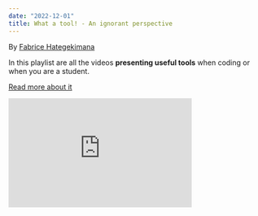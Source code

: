 ```yaml
---
date: "2022-12-01" 
title: What a tool! - An ignorant perspective
---
```


By [Fabrice Hategekimana ](https://twitter.com/wedata_unige)


In this playlist are all the videos **presenting useful tools** when coding or when you are a student.

[Read more about it](https://www.youtube.com/playlist?list=PLSYhtt87oGAKgc6N-H2CYNVjDRcJze1zD)

<iframe width="360" height="215" src="https://www.youtube.com/embed/Czuu-2avkTo?list=PLSYhtt87oGAKgc6N-H2CYNVjDRcJze1zD" title="Alternatives à RStudio: Rterm, Radian, Sublime text et VS Code" frameborder="0" allow="accelerometer; autoplay; clipboard-write; encrypted-media; gyroscope; picture-in-picture; web-share" allowfullscreen></iframe>
